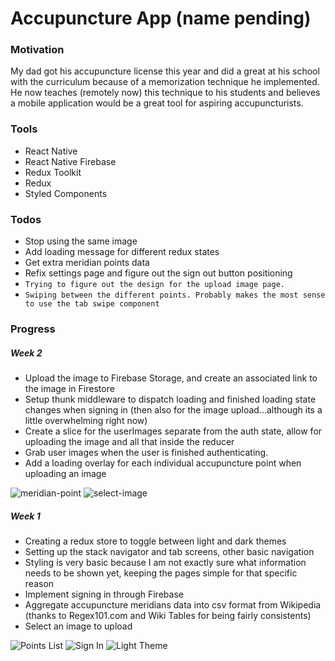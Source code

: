 # Accupuncture App (name pending)

### Motivation
My dad got his accupuncture license this year and did a great at his school with the curriculum because of a memorization technique he implemented. He now teaches (remotely now) this technique to his students and believes a mobile application would be a great tool for aspiring accupuncturists.

### Tools
* React Native
* React Native Firebase
* Redux Toolkit
* Redux
* Styled Components

### Todos
* Stop using the same image
* Add loading message for different redux states
* Get extra meridian points data
* Refix settings page and figure out the sign out button positioning
* `Trying to figure out the design for the upload image page.`
* `Swiping between the different points. Probably makes the most sense to use the tab swipe component`

### Progress

##### Week 2
* Upload the image to Firebase Storage, and create an associated link to the image in Firestore
* Setup thunk middleware to dispatch loading and finished loading state changes when signing in (then also for the image upload...although its a little overwhelming right now)
* Create a slice for the userImages separate from the auth state, allow for uploading the image and all that inside the reducer
* Grab user images when the user is finished authenticating.
* Add a loading overlay for each individual accupuncture point when uploading an image

![meridian-point](public/readme/meridian-point.png)
![select-image](public/readme/select-image.png)

##### Week 1
* Creating a redux store to toggle between light and dark themes
* Setting up the stack navigator and tab screens, other basic navigation
* Styling is very basic because I am not exactly sure what information needs to be shown yet, keeping the pages simple for that specific reason
* Implement signing in through Firebase
* Aggregate accupuncture meridians data into csv format from Wikipedia (thanks to Regex101.com and Wiki Tables for being fairly consistents)
* Select an image to upload

![Points List](public/readme/primary_meridians.png)
![Sign In](public/readme/signedin-user.png)
![Light Theme](public/readme/light-theme.png)

